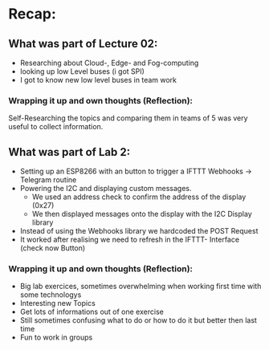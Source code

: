 # Recap:
## What was part of Lecture 02:
- Researching about Cloud-, Edge- and Fog-computing
- looking up low Level buses (i got SPI)
- I got to know new low level buses in team work

### Wrapping it up and own thoughts (Reflection):
Self-Researching the topics and comparing them in teams of 5 was very useful to collect information.

## What was part of Lab 2:
- Setting up an ESP8266 with an button to trigger a IFTTT Webhooks -> Telegram routine
- Powering the I2C and displaying custom messages.
  * We used an address check to confirm the address of the display (0x27)
  * We then displayed messages onto the display with the I2C Display library
- Instead of using the Webhooks library we hardcoded the POST Request
- It worked after realising we need to refresh in the IFTTT- Interface (check now Button)


### Wrapping it up and own thoughts (Reflection):
+ Big lab exercices, sometimes overwhelming when working first time with some technologys
+ Interesting new Topics
+ Get lots of informations out of one exercise
+ Still sometimes confusing what to do or how to do it but better then last time
+ Fun to work in groups

